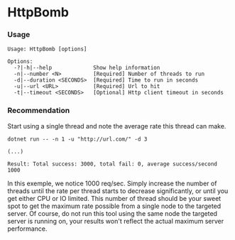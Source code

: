 # HttpBomb

### Usage
```
Usage: HttpBomb [options]

Options:
  -?|-h|--help             Show help information
  -n|--number <N>          [Required] Number of threads to run
  -d|--duration <SECONDS>  [Required] Time to run in seconds
  -u|--url <URL>           [Required] Url to hit
  -t|--timeout <SECONDS>   [Optional] Http client timeout in seconds
```

### Recommendation
Start using a single thread and note the average rate this thread can make.

```
dotnet run -- -n 1 -u "http://url.com/" -d 3

(...)

Result: Total success: 3000, total fail: 0, average success/second 1000
```
In this exemple, we notice 1000 req/sec. Simply increase the number of threads until the rate per thread starts to decrease significantly, or until you get either CPU or IO limited. This number of thread should be your sweet spot to get the maximum rate possible from a single node to the targeted server. Of course, do not run this tool using the same node the targeted server is running on, your results won't reflect the actual maximum server performance.
